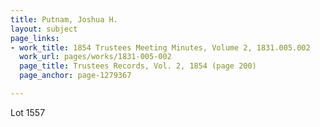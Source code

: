 ```yaml
---
title: Putnam, Joshua H.
layout: subject
page_links:
- work_title: 1854 Trustees Meeting Minutes, Volume 2, 1831.005.002
  work_url: pages/works/1831-005-002
  page_title: Trustees Records, Vol. 2, 1854 (page 200)
  page_anchor: page-1279367

---
```

<p>Lot 1557</p>